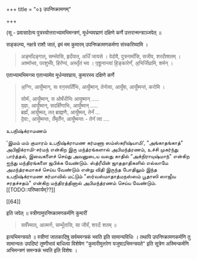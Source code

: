 +++
title = "०३ उपनिष्क्रामणम्"

+++

(सू - प्रवासादेत्य पुत्रस्योत्तराभ्यामभिमन्त्रणं, मूर्धन्यवघ्राणं दक्षिणे कर्णे उत्तरान्मन्त्राञ्जपेत् ॥

सङ्कल्प्य, नक्षत्रे राशौ जातं, इमं मम कुमारम् उपनिष्क्रामणकर्मणा संस्करिष्यामि ।

> अङ्माँदङ्गात्, सम्भॅवसि, हृदँयात्, अधिँ जायसे । वेदोवै, पुत्रनामाँसि, सजीव, शरदँश्शतम् । अश्मॉभव, परशुर्भँव, हिरॅण्यं, अस्तृँतं भव । प॒शू॒नान्त्वा॑ हि॒ङ्कारेणँ, अ॒भिजिँघ्रामि, शर्मन् । 

एताभ्यामभिमन्त्र्य एताभ्यामेव मूर्धन्यवघ्राय, कुमारस्य दक्षिणे कर्णे 

> अ॒ग्निः, आयुँष्मान्, सः वन॒स्पतिँभिः, आयुँष्मान्, तेनॅत्वा, आयुँषा, आयुँष्मन्तं, करोमि ।
>
> सोमॅः, आयुँष्मान्, स ओषँधीभिः आयुष्मान् .....  
य॒ज्ञः, आयुँष्मान्, सदक्षिँणाभिः, आयुँष्मान् .....  
ब्रह्मँ, आयुँष्मत्, तत् ब्राह्म॒णैः, आयुँष्मत्, तेनँ ...  
दे॒वा:, आयुँष्मन्तः, तेँमृतेँन, आयुँष्मन्तः - तेनॅ त्वा ....

உபநிஷ்க்ராமணம்

'இமம் மம் குமாரம் உபநிஷ்க்ராமண கர்மணா ஸம்ஸ்கரிஷ்யாமி', "அங்காதங்காத்" அபிஜிக்ராமி-சர்மந் என்கிற இரு மந்த்ரங்களால் அபிமந்த்ரணம், உச்சி முகர்ந்து பார்த்தல், இவைகளைச் செய்து அவனுடைய வலது காதில் “அக்நிராயுஷ்மாந்" என்கிற ஐந்து மந்திரங்களை ஜபிக்க வேண்டும். ஸ்த்ரீயின் ஜாததாதிகளில் எல்லாமே அமந்த்ரகமாகச் செய்ய வேண்டும் என்று விதி இருந்த போதிலும் இந்த உபநிஷ்க்ராமண கர்மாவில் மட்டும் "ஸர்வஸ்மாதாத்மநஸ்ஸம் பூதாஸி ஸாஜீவ சரதச்சதம்" என்கிற மந்திரத்தினால் அபிமந்த்ரணம் செய்ய வேண்டும். [[TODO::परिष्कार्यम्??]]

[[64]]

इति जपेत् ॥ स्त्रीणामुपनिष्क्रामणकर्मणि कुमारीं 

> सर्वँस्मात्, आत्मनःँ, सम्भूँतासि, सा जीवँ, शरदःँ शतम् ॥ 

इत्यभिमन्त्रयते ॥ स्त्रीणां जातकादिषु सर्वममन्त्रकं भवति इति सामान्यविधिः । तथापि उपनिष्क्रामणकर्मणि तु सामान्यतः उपदिष्टं तूष्णीभावं बाधित्वा विशेषेण "कुमारीमुत्तरेण यजुषाऽभिमन्त्रयते" इति सूत्रेण अस्मिन्कर्मणि अभिमन्त्रणं समन्त्रकं भवति इति विशेषः ।
